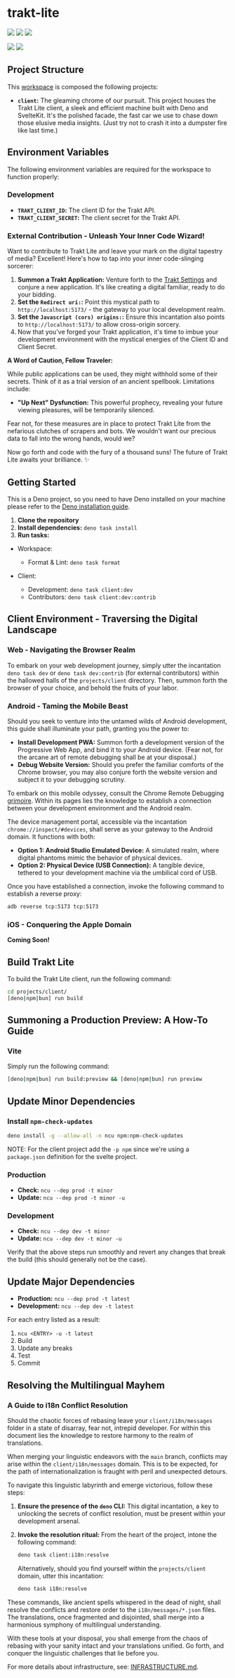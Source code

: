 # trakt-lite

<a href="https://app.deepsource.com/gh/trakt/trakt-lite/"><img src="https://app.deepsource.com/gh/trakt/trakt-lite.svg/?label=code+coverage&show_trend=true&token=tiC5fNXEfyZqbFXqMggxzbWT" /></a>
<a href="https://app.deepsource.com/gh/trakt/trakt-lite/"><img src="https://app.deepsource.com/gh/trakt/trakt-lite.svg/?label=active+issues&show_trend=true&token=tiC5fNXEfyZqbFXqMggxzbWT" /></a>
<a href="https://app.deepsource.com/gh/trakt/trakt-lite/"><img src="https://app.deepsource.com/gh/trakt/trakt-lite.svg/?label=resolved+issues&show_trend=true&token=tiC5fNXEfyZqbFXqMggxzbWT" /></a>

<a href="https://github.com/trakt/trakt-lite/actions/workflows/ci.yml"><img src="https://github.com/trakt/trakt-lite/actions/workflows/ci.yml/badge.svg" /></a>
<a href="https://github.com/trakt/trakt-lite/actions/workflows/cd.yml"><img src="https://github.com/trakt/trakt-lite/actions/workflows/cd.yml/badge.svg" /></a>

## Project Structure

This [workspace](https://docs.deno.com/runtime/fundamentals/workspaces/) is
composed the following projects:

- **`client`:** The gleaming chrome of our pursuit. This project houses the
  Trakt Lite client, a sleek and efficient machine built with Deno and
  SvelteKit. It's the polished facade, the fast car we use to chase down those
  elusive media insights. (Just try not to crash it into a dumpster fire like
  last time.)

## Environment Variables

The following environment variables are required for the workspace to function
properly:

### Development

- **`TRAKT_CLIENT_ID`:** The client ID for the Trakt API.
- **`TRAKT_CLIENT_SECRET`:** The client secret for the Trakt API.

### External Contribution - Unleash Your Inner Code Wizard!

Want to contribute to Trakt Lite and leave your mark on the digital tapestry of
media? Excellent! Here's how to tap into your inner code-slinging sorcerer:

1. **Summon a Trakt Application:** Venture forth to the
   [Trakt Settings](https://trakt.tv/oauth/applications) and conjure a new
   application. It's like creating a digital familiar, ready to do your bidding.
1. **Set the `Redirect uri:`:** Point this mystical path to
   `http://localhost:5173/` - the gateway to your local development realm.
1. **Set the `Javascript (cors) origins:`:** Ensure this incantation also points
   to `http://localhost:5173/` to allow cross-origin sorcery.
1. Now that you've forged your Trakt application, it's time to imbue your
   development environment with the mystical energies of the Client ID and
   Client Secret.

**A Word of Caution, Fellow Traveler:**

While public applications can be used, they might withhold some of their
secrets. Think of it as a trial version of an ancient spellbook. Limitations
include:

- **"Up Next" Dysfunction:** This powerful prophecy, revealing your future
  viewing pleasures, will be temporarily silenced.

Fear not, for these measures are in place to protect Trakt Lite from the
nefarious clutches of scrapers and bots. We wouldn't want our precious data to
fall into the wrong hands, would we?

Now go forth and code with the fury of a thousand suns! The future of Trakt Lite
awaits your brilliance. ✨

## Getting Started

This is a Deno project, so you need to have Deno installed on your machine
please refer to the
[Deno installation guide](https://docs.deno.com/runtime/getting_started/installation/).

1. **Clone the repository**
1. **Install dependencies:** `deno task install`
1. **Run tasks:**

- Workspace:
  - Format & Lint: `deno task format`

- Client:
  - Development: `deno task client:dev`
  - Contributors: `deno task client:dev:contrib`

## Client Environment - Traversing the Digital Landscape

### Web - Navigating the Browser Realm

To embark on your web development journey, simply utter the incantation
`deno task dev` or `deno task dev:contrib` (for external contributors) within
the hallowed halls of the `projects/client` directory. Then, summon forth the
browser of your choice, and behold the fruits of your labor.

### Android - Taming the Mobile Beast

Should you seek to venture into the untamed wilds of Android development, this
guide shall illuminate your path, granting you the power to:

- **Install Development PWA:** Summon forth a development version of the
  Progressive Web App, and bind it to your Android device. (Fear not, for the
  arcane art of remote debugging shall be at your disposal.)
- **Debug Website Version:** Should you prefer the familiar comforts of the
  Chrome browser, you may also conjure forth the website version and subject it
  to your debugging scrutiny.

To embark on this mobile odyssey, consult the Chrome Remote Debugging
[grimoire](https://developer.chrome.com/docs/devtools/remote-debugging/). Within
its pages lies the knowledge to establish a connection between your development
environment and the Android realm.

The device management portal, accessible via the incantation
`chrome://inspect/#devices`, shall serve as your gateway to the Android domain.
It functions with both:

- **Option 1: Android Studio Emulated Device:** A simulated realm, where digital
  phantoms mimic the behavior of physical devices.
- **Option 2: Physical Device (USB Connection):** A tangible device, tethered to
  your development machine via the umbilical cord of USB.

Once you have established a connection, invoke the following command to
establish a reverse proxy:

```bash
adb reverse tcp:5173 tcp:5173
```

### iOS - Conquering the Apple Domain

**Coming Soon!**

## Build Trakt Lite

To build the Trakt Lite client, run the following command:

```sh
cd projects/client/
[deno|npm|bun] run build
```

## Summoning a Production Preview: A How-To Guide

### Vite

Simply run the following command:

```sh
[deno|npm|bun] run build:preview && [deno|npm|bun] run preview
```

## Update Minor Dependencies

### Install `npm-check-updates`

```bash
deno install -g --allow-all -n ncu npm:npm-check-updates
```

NOTE: For the client project add the `-p npm` since we're using a `package.json`
definition for the svelte project.

### Production

- **Check:** `ncu --dep prod -t minor`
- **Update:** `ncu --dep prod -t minor -u`

### Development

- **Check:** `ncu --dep dev -t minor`
- **Update:** `ncu --dep dev -t minor -u`

Verify that the above steps run smoothly and revert any changes that break the
build (this should generally not be the case).

## Update Major Dependencies

- **Production:** `ncu --dep prod -t latest`
- **Development:** `ncu --dep dev -t latest`

For each entry listed as a result:

1. `ncu <ENTRY> -u -t latest`
1. Build
1. Update any breaks
1. Test
1. Commit

## Resolving the Multilingual Mayhem

### A Guide to i18n Conflict Resolution

Should the chaotic forces of rebasing leave your `client/i18n/messages` folder
in a state of disarray, fear not, intrepid developer. For within this document
lies the knowledge to restore harmony to the realm of translations.

When merging your linguistic endeavors with the `main` branch, conflicts may
arise within the `client/i18n/messages` domain. This is to be expected, for the
path of internationalization is fraught with peril and unexpected detours.

To navigate this linguistic labyrinth and emerge victorious, follow these steps:

1. **Ensure the presence of the `deno` CLI:** This digital incantation, a key to
   unlocking the secrets of conflict resolution, must be present within your
   development arsenal.
2. **Invoke the resolution ritual:** From the heart of the project, intone the
   following command:

   ```bash
   deno task client:i18n:resolve
   ```

   Alternatively, should you find yourself within the `projects/client` domain,
   utter this incantation:

   ```bash
   deno task i18n:resolve
   ```

These commands, like ancient spells whispered in the dead of night, shall
resolve the conflicts and restore order to the `i18n/messages/*.json` files. The
translations, once fragmented and disjointed, shall merge into a harmonious
symphony of multilingual understanding.

With these tools at your disposal, you shall emerge from the chaos of rebasing
with your sanity intact and your translations unified. Go forth, and conquer the
linguistic challenges that lie before you.

For more details about infrastructure, see:
[INFRASTRUCTURE.md](INFRASTRUCTURE.md).
